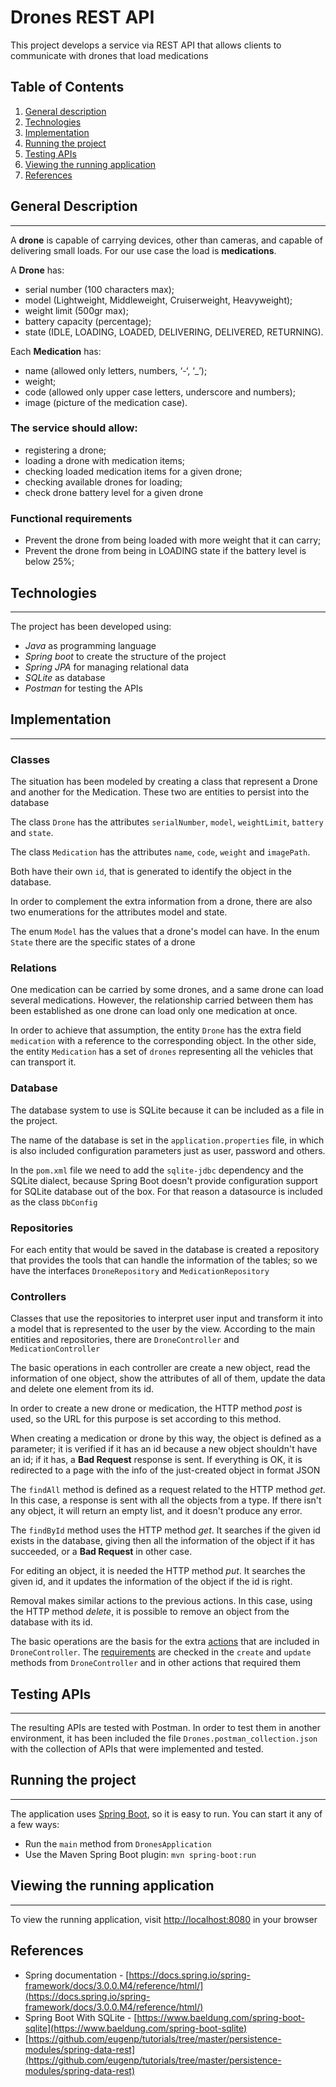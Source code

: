 # Drones REST API

This project develops a service via REST API that allows clients to communicate with drones that load medications 

## Table of Contents
1. [General description](#general-description)
2. [Technologies](#technologies)
3. [Implementation]()
4. [Running the project](#running-the-project)
5. [Testing APIs](#testing-apis)
6. [Viewing the running application](#viewing-the-running-application)
7. [References](#references)

## General Description
***
A **drone** is capable of carrying devices, other than cameras, and capable of
delivering small loads. For our use case the load is **medications**.

A **Drone** has:
* serial number (100 characters max);
* model (Lightweight, Middleweight, Cruiserweight, Heavyweight);
* weight limit (500gr max);
* battery capacity (percentage);
* state (IDLE, LOADING, LOADED, DELIVERING, DELIVERED, RETURNING).

Each **Medication** has:
* name (allowed only letters, numbers, ‘-‘, ‘_’);
* weight;
* code (allowed only upper case letters, underscore and numbers);
* image (picture of the medication case).

### The service should allow:
* registering a drone;
* loading a drone with medication items;
* checking loaded medication items for a given drone;
* checking available drones for loading;
* check drone battery level for a given drone

### Functional requirements
* Prevent the drone from being loaded with more weight that it can carry;
* Prevent the drone from being in LOADING state if the battery level is below 25%;

## Technologies
***
The project has been developed using:
* _Java_ as programming language
* _Spring boot_ to create the structure of the project
* _Spring JPA_ for managing relational data
* _SQLite_ as database
* _Postman_ for testing the APIs 

## Implementation
***
### Classes
The situation has been modeled by creating a class that represent a Drone and another for the Medication. These two are entities to persist into the database

The class `Drone` has the attributes `serialNumber`, `model`, `weightLimit`, `battery` and `state`.

The class `Medication` has the attributes `name`, `code`, `weight` and `imagePath`.

Both have their own `id`, that is generated to identify the object in the database.

In order to complement the extra information from a drone, there are also two enumerations for the attributes model and state.

The enum `Model` has the values that a drone's model can have. In the enum `State` there are the specific states of a drone

### Relations
One medication can be carried by some drones, and a same drone can load several medications. However, the relationship carried between them has been established as one drone can load only one medication at once.

In order to achieve that assumption, the entity `Drone` has the extra field `medication` with a reference to the corresponding object. In the other side, the entity `Medication` has a set of `drones` representing all the vehicles that can transport it.

### Database
The database system to use is SQLite because it can be included as a file in the project.

The name of the database is set in the `application.properties` file, in which is also included configuration parameters just as user, password and others.

In the `pom.xml` file we need to add the `sqlite-jdbc` dependency and the SQLite dialect, because Spring Boot doesn't provide configuration support for SQLite database out of the box. For that reason a datasource is included as the class `DbConfig`

### Repositories
For each entity that would be saved in the database is created a repository that provides the tools that can handle the information of the tables; so we have the interfaces `DroneRepository` and `MedicationRepository`  

### Controllers
Classes that use the repositories to  interpret user input and transform it into a model that is represented to the user by the view. According to the main entities and repositories, there are `DroneController` and `MedicationController`

The basic operations in each controller are create a new object, read the information of one object, show the attributes of all of them, update the  data and delete one element from its id.

In order to create a new drone or medication, the HTTP method _post_ is used, so the URL for this purpose is set according to this method. 

When creating a medication or drone by this way, the object is defined as a parameter; it is verified if it has an id because a new object shouldn't have an id; if it has, a **Bad Request** response is sent. If everything is OK, it is redirected to a page with the info of the just-created object in format JSON

The `findAll` method is defined as a request related to the HTTP method _get_. In this case, a response is sent with all the objects from a type. If there isn't any object, it will return an empty list, and it doesn't produce any error.

The `findById` method uses the HTTP method _get_. It searches if the given id exists in the database, giving then all the information of the object if it has succeeded, or a **Bad Request** in other case.

For editing an object, it is needed the HTTP method _put_. It searches the given id, and it updates the information of the object if the id is right.

Removal makes similar actions to the previous actions. In this case, using the HTTP method _delete_, it is possible to remove an object from the database with its id.

The basic operations are the basis for the extra [actions](#the-service-should-allow-) that are included in `DroneController`. The [requirements](#functional-requirements) are checked in the `create` and `update` methods from `DroneController` and in other actions that required them

## Testing APIs
***
The resulting APIs are tested with Postman. In order to test them in another environment, it has been included the file `Drones.postman_collection.json` with the collection of APIs that were implemented and tested.

## Running the project
***
The application uses [Spring Boot](http://projects.spring.io/spring-boot/), so it is easy to run. You can start it any of a few ways:
* Run the `main` method from `DronesApplication`
* Use the Maven Spring Boot plugin: `mvn spring-boot:run`

## Viewing the running application
***
To view the running application, visit [http://localhost:8080](http://localhost:8080) in your browser

## References
* Spring documentation - [https://docs.spring.io/spring-framework/docs/3.0.0.M4/reference/html/](https://docs.spring.io/spring-framework/docs/3.0.0.M4/reference/html/)
* Spring Boot With SQLite - [https://www.baeldung.com/spring-boot-sqlite](https://www.baeldung.com/spring-boot-sqlite)
* [https://github.com/eugenp/tutorials/tree/master/persistence-modules/spring-data-rest](https://github.com/eugenp/tutorials/tree/master/persistence-modules/spring-data-rest)